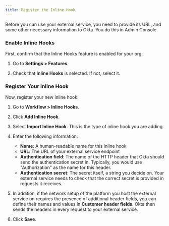 ```yaml
---
title: Register the Inline Hook
---
```


Before you can use your external service, you need to provide its URL, and some other necessary information to Okta. You do this in Admin Console.

### Enable Inline Hooks

First, confirm that the Inline Hooks feature is enabled for your org:

1. Go to **Settings > Features**.

1. Check that **Inline Hooks** is selected. If not, select it.

### Register Your Inline Hook

Now, register your new inline hook:

1. Go to **Workflow > Inline Hooks**.

1. Click **Add Inline Hook**.

1. Select **Import Inline Hook**. This is the type of inline hook you are adding.

1. Enter the following information:
	- **Name**: A human-readable name for this inline hook
	- **URL**: The URL of your external service endpoint
	- **Authentication field**: The name of the HTTP header that Okta should send the authentication secret in. Typically, you would use "Authorization" as the name for this header.
	- **Authentication secret**: The secret itself, a string you decide on. Your external service needs to check that the correct secret is provided in requests it receives.

1. In addition, if the network setup of the platform you host the external service on requires the presence of additional header fields, you can define their names and values in **Customer header fields**. Okta then sends the headers in every request to your external service.

1. Click **Save**.

